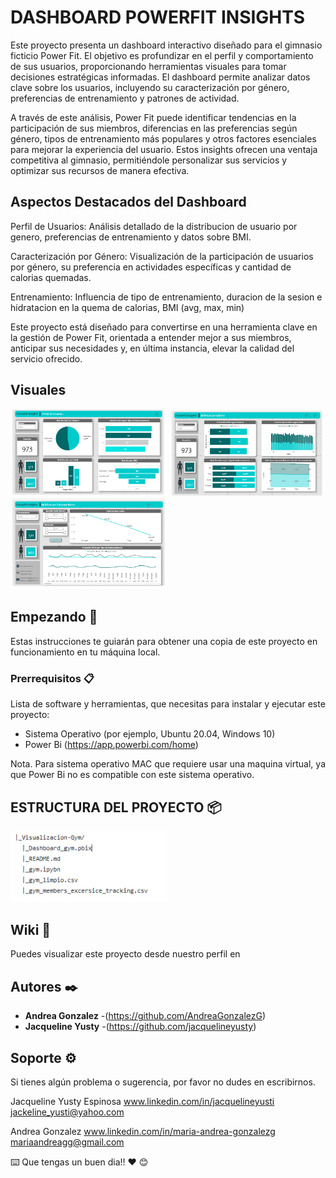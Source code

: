 # DASHBOARD POWERFIT INSIGHTS

Este proyecto presenta un dashboard interactivo diseñado para el gimnasio ficticio Power Fit. El objetivo es profundizar en el perfil y comportamiento de sus usuarios, proporcionando herramientas visuales para tomar decisiones estratégicas informadas. El dashboard permite analizar datos clave sobre los usuarios, incluyendo su caracterización por género, preferencias de entrenamiento y patrones de actividad.

A través de este análisis, Power Fit puede identificar tendencias en la participación de sus miembros, diferencias en las preferencias según género, tipos de entrenamiento más populares y otros factores esenciales para mejorar la experiencia del usuario. Estos insights ofrecen una ventaja competitiva al gimnasio, permitiéndole personalizar sus servicios y optimizar sus recursos de manera efectiva.

## Aspectos Destacados del Dashboard

Perfil de Usuarios: Análisis detallado de la distribucion de usuario por genero, preferencias de entrenamiento y datos sobre BMI.

Caracterización por Género: Visualización de la participación de usuarios por género, su preferencia en actividades específicas y cantidad de calorias quemadas.

Entrenamiento: Influencia de tipo de entrenamiento, duracion de la sesion e hidratacion en la quema de calorias, BMI (avg, max, min)

Este proyecto está diseñado para convertirse en una herramienta clave en la gestión de Power Fit, orientada a entender mejor a sus miembros, anticipar sus necesidades y, en última instancia, elevar la calidad del servicio ofrecido.


## Visuales

<img src="https://github.com/jacquelineyusty/recursos/blob/main/1.PNG" width="250"/>
<img src="https://github.com/jacquelineyusty/recursos/blob/main/2.PNG" width="250"/>
<img src="https://github.com/jacquelineyusty/recursos/blob/main/3.PNG" width="250"/>

## Empezando 🚀

Estas instrucciones te guiarán para obtener una copia de este proyecto en funcionamiento en tu máquina local.

### Prerrequisitos 📋

Lista de software y herramientas,  que necesitas para instalar y ejecutar este proyecto:

- Sistema Operativo (por ejemplo, Ubuntu 20.04, Windows 10)
- Power Bi (https://app.powerbi.com/home)
  
Nota. Para sistema operativo MAC que requiere usar una maquina virtual, ya que Power Bi no es compatible con este sistema operativo. 

## ESTRUCTURA DEL PROYECTO 📦

<img src="https://github.com/jacquelineyusty/recursos/blob/main/estructura.PNG" width="250" />
  
  

## Wiki 📖

Puedes visualizar este proyecto desde nuestro perfil en  

## Autores ✒️

- **Andrea Gonzalez** -(https://github.com/AndreaGonzalezG)
- **Jacqueline Yusty** -(https://github.com/jacquelineyusty)

## Soporte ⚙️

Si tienes algún problema o sugerencia, por favor no dudes en escribirnos.

Jacqueline Yusty Espinosa 
www.linkedin.com/in/jacquelineyusti
jackeline_yusti@yahoo.com

Andrea Gonzalez
www.linkedin.com/in/maria-andrea-gonzalezg
mariaandreagg@gmail.com



⌨️ Que tengas un buen dia!! ❤️ 😊
